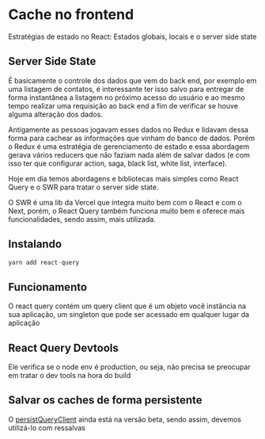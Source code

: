 # Cache no frontend

Estratégias de estado no React: Estados globais, locais e o server side state

## Server Side State

É basicamente o controle dos dados que vem do back end, por exemplo em uma listagem de contatos, é interessante ter isso salvo para entregar de forma instantânea a listagem no próximo acesso do usuário e ao mesmo tempo realizar uma requisição ao back end a fim de verificar se houve alguma alteração dos dados.

Antigamente as pessoas jogavam esses dados no Redux e lidavam dessa forma para cachear as informações que vinham do banco de dados. Porém o Redux é uma estratégia de gerenciamento de estado e essa abordagem gerava vários reducers que não faziam nada além de salvar dados (e com isso ter que configurar action, saga, black list, white list, interface).

Hoje em dia temos abordagens e bibliotecas mais simples como React Query e o SWR para tratar o server side state.

O SWR é uma lib da Vercel que integra muito bem com o React e com o Next, porém, o React Query também funciona muito bem e oferece mais funcionalidades, sendo assim, mais utilizada.

## Instalando

```ts
yarn add react-query
```

## Funcionamento

O react query contém um query client que é um objeto você instância na sua aplicação, um singleton que pode ser acessado em qualquer lugar da aplicação

## React Query Devtools

Ele verifica se o node env é production, ou seja, não precisa se preocupar em tratar o dev tools na hora do build

## Salvar os caches de forma persistente

O [persistQueryClient](https://react-query.tanstack.com/plugins/persistQueryClient) ainda está na versão beta, sendo assim, devemos utilizá-lo com ressalvas

